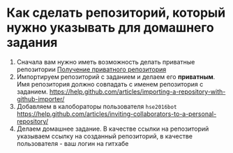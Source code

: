 # Как сделать репозиторий, который нужно указывать для домашнего задания

1. Сначала вам нужно иметь возможность делать приватные репозитории [Получение приватного репозитория](privateRepos.md)
1. Импортируем репозиторий с заданием и делаем его **приватным**. Имя репозитория должно совпадать с именем репозитория с заданием. https://help.github.com/articles/importing-a-repository-with-github-importer/
1. Добавляем в калобораторы пользователя ``hse2016bot`` https://help.github.com/articles/inviting-collaborators-to-a-personal-repository/
1. Делаем домашнее задание. В качестве ссылки на репозиторий указываем ссылку на созданный репозиторий, в качестве пользователя - ваш логин на гитхабе
